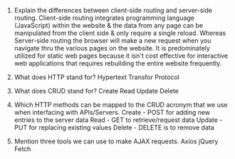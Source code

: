 1. Explain the differences between client-side routing and server-side routing.
    Client-side routing integrates programming language (JavaScript) within the website & the data from any page can be manipulated from the client side & only require a single reload.
    Whereas Server-side routing the browser will make a new request when you navigate thru the various pages on the website. It is predominately utilized for static web pages because it isn't cost effective for interactive web applications that requires rebuilding the entire website frequently.

2. What does HTTP stand for?
    Hypertext Transfor Protocol

3. What does CRUD stand for?
    Create
    Read
    Update
    Delete

4. Which HTTP methods can be mapped to the CRUD acronym that we use when interfacing with APIs/Servers.
    Create - POST for adding new entries to the server data
    Read - GET to retrieve/request data
    Update - PUT for replacing existing values
    Delete - DELETE is to remove data

5. Mention three tools we can use to make AJAX requests.
    Axios
    jQuery
    Fetch